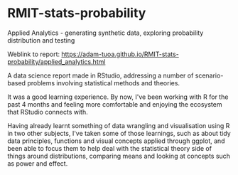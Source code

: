 # RMIT-stats-probability
Applied Analytics - generating synthetic data, exploring probability distribution and testing

Weblink to report: https://adam-tuoa.github.io/RMIT-stats-probability/applied_analytics.html

A data science report made in RStudio, addressing a number of scenario-based problems involving statistical methods and theories.

It was a good learning experience. By now, I've been working with R for the past 4 months and feeling more comfortable and enjoying the ecosystem that RStudio connects with.

Having already learnt something of data wrangling and visualisation using R in two other subjects, I've taken some of those learnings, such as about tidy data principles, functions and visual concepts applied through ggplot, and been able to focus them to help deal with the statistical theory side of things around distributions, comparing means and looking at concepts such as power and effect.

